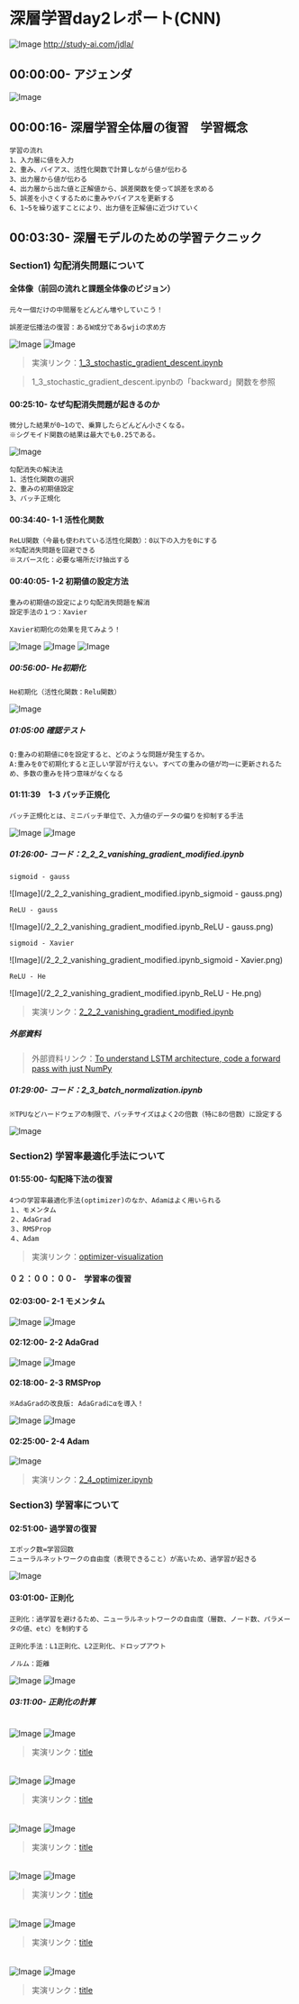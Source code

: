 # 深層学習day2レポート(CNN)

![Image](/bnr_jdla.png)
http://study-ai.com/jdla/

## 00:00:00- アジェンダ
![Image](/深層学習day2_00h00m03s.png)

## 00:00:16- 深層学習全体層の復習　学習概念
```
学習の流れ
1、入力層に値を入力
2、重み、バイアス、活性化関数で計算しながら値が伝わる
3、出力層から値が伝わる
4、出力層から出た値と正解値から、誤差関数を使って誤差を求める
5、誤差を小さくするために重みやバイアスを更新する
6、1~5を繰り返すことにより、出力値を正解値に近づけていく
```


## 00:03:30- 深層モデルのための学習テクニック
### Section1) 勾配消失問題について
#### 全体像（前回の流れと課題全体像のビジョン）
```
元々一個だけの中間層をどんどん増やしていこう！
```

```
誤差逆伝播法の復習：あるW成分であるwjiの求め方
```
![Image](/深層学習day2_00h18m51s.png)
![Image](/深層学習day2_00h19m20s.png)
> 実演リンク：[1_3_stochastic_gradient_descent.ipynb](https://drive.google.com/file/d/1kk-V9IHIyR4rNG-Li-Ih5aqeiYDekAhN/view?usp=sharing)

> 1_3_stochastic_gradient_descent.ipynbの「backward」関数を参照


####  00:25:10- なぜ勾配消失問題が起きるのか
```
微分した結果が0~1ので、乗算したらどんどん小さくなる。
※シグモイド関数の結果は最大でも0.25である。
```
![Image](/深層学習day2_00h26m09s.png)

```
勾配消失の解決法
1、活性化関数の選択
2、重みの初期値設定
3、バッチ正規化
```

#### 00:34:40- 1-1 活性化関数
```
ReLU関数（今最も使われている活性化関数）：0以下の入力を0にする
※勾配消失問題を回避できる
※スパース化：必要な場所だけ抽出する
```

#### 00:40:05- 1-2 初期値の設定方法
```
重みの初期値の設定により勾配消失問題を解消
設定手法の１つ：Xavier
```
```
Xavier初期化の効果を見てみよう！
```
![Image](/深層学習day2_00h52m21s.png)
![Image](/深層学習day2_00h53m27s.png)
![Image](/深層学習day2_00h53m45s.png)


##### 00:56:00- He初期化
```
He初期化（活性化関数：Relu関数）
```
![Image](/深層学習day2_00h58m48s.png)


##### 01:05:00 確認テスト
```
Q:重みの初期値に0を設定すると、どのような問題が発生するか。
A:重みを0で初期化すると正しい学習が行えない。すべての重みの値が均一に更新されるため、多数の重みを持つ意味がなくなる
```


#### 01:11:39　1-3 バッチ正規化
```
バッチ正規化とは、ミニバッチ単位で、入力値のデータの偏りを抑制する手法
```
![Image](/深層学習day2_01h19m55s.png)
![Image](/深層学習day2_01h25m18s.png)


##### 01:26:00- コード：2_2_2_vanishing_gradient_modified.ipynb
```
sigmoid - gauss
```
![Image](/2_2_2_vanishing_gradient_modified.ipynb_sigmoid - gauss.png)

```
ReLU - gauss
```
![Image](/2_2_2_vanishing_gradient_modified.ipynb_ReLU - gauss.png)

```
sigmoid - Xavier
```
![Image](/2_2_2_vanishing_gradient_modified.ipynb_sigmoid - Xavier.png)

```
ReLU - He
```
![Image](/2_2_2_vanishing_gradient_modified.ipynb_ReLU - He.png)
> 実演リンク：[2_2_2_vanishing_gradient_modified.ipynb](https://drive.google.com/file/d/1kYiddadTG1V9KxiCRTBpFbn7mPvEEm1J/view?usp=sharing)


##### 外部資料
> 外部資料リンク：[To understand LSTM architecture, code a forward pass with just NumPy](https://towardsdatascience.com/the-lstm-reference-card-6163ca98ae87)


##### 01:29:00- コード：2_3_batch_normalization.ipynb 
```
※TPUなどハードウェアの制限で、バッチサイズはよく2の倍数（特に8の倍数）に設定する
```
![Image](/深層学習day2_01h38m00s.png)



### Section2) 学習率最適化手法について

#### 01:55:00- 勾配降下法の復習
```
4つの学習率最適化手法(optimizer)のなか、Adamはよく用いられる
１、モメンタム
２、AdaGrad
３、RMSProp
４、Adam
```

> 実演リンク：[optimizer-visualization](https://github.com/jaewan-Yun/optimizer-visualization)

#### ０２：００：００-　学習率の復習

#### 02:03:00- 2-1 モメンタム
![Image](/深層学習day2_02h10m11s.png)
![Image](/深層学習day2_02h11m50s.png)

#### 02:12:00- 2-2 AdaGrad
![Image](/深層学習day2_02h16m00s.png)
![Image](/深層学習day2_02h18m00s.png)


#### 02:18:00- 2-3 RMSProp
```
※AdaGradの改良版: AdaGradにαを導入！
```
![Image](/深層学習day2_02h21m00s.png)
![Image](/深層学習day2_02h25m00s.png)


#### 02:25:00- 2-4 Adam
![Image](/深層学習day2_02h26m00s.png)
> 実演リンク：[2_4_optimizer.ipynb](https://colab.research.google.com/drive/1h5MgqycjgScepnGc_1z3hbMWLJjxg55e)


### Section3) 学習率について

#### 02:51:00- 過学習の復習
```
エポック数=学習回数
ニューラルネットワークの自由度（表現できること）が高いため、過学習が起きる
```
![Image](/深層学習day2_02h56m30s.png)


#### 03:01:00- 正則化
```
正則化：過学習を避けるため、ニューラルネットワークの自由度（層数、ノード数、パラメータの値、etc）を制約する

正則化手法：L1正則化、L2正則化、ドロップアウト

ノルム：距離
```
![Image](/深層学習day2_03h04m40s.png)
![Image](/深層学習day2_03h10m30s.png)


##### 03:11:00- 正則化の計算
```
```
![Image](/.png)
![Image](/.png)
> 実演リンク：[title](https://)

#### 
```
```
![Image](/.png)
![Image](/.png)
> 実演リンク：[title](https://)

#### 
```
```
![Image](/.png)
![Image](/.png)
> 実演リンク：[title](https://)

#### 
```
```
![Image](/.png)
![Image](/.png)
> 実演リンク：[title](https://)

#### 
```
```
![Image](/.png)
![Image](/.png)
> 実演リンク：[title](https://)

#### 
```
```
![Image](/.png)
![Image](/.png)
> 実演リンク：[title](https://)
